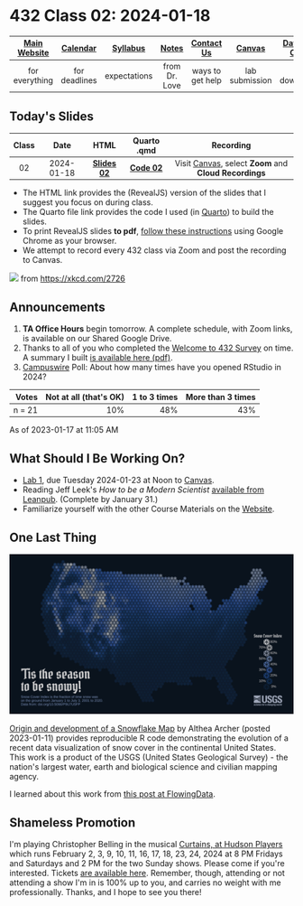 # 432 Class 02: 2024-01-18

[Main Website](https://thomaselove.github.io/432-2024/) | [Calendar](https://thomaselove.github.io/432-2024/calendar.html) | [Syllabus](https://thomaselove.github.io/432-syllabus-2024/) | [Notes](https://thomaselove.github.io/432-notes/) | [Contact Us](https://thomaselove.github.io/432-2024/contact.html) | [Canvas](https://canvas.case.edu) | [Data and Code](https://github.com/THOMASELOVE/432-data) | [Sources](https://github.com/THOMASELOVE/432-classes-2024/tree/main/sources)
:-----------: | :--------------: | :----------: | :---------: | :-------------: | :-----------: | :------------: |:------:
for everything | for deadlines | expectations | from Dr. Love | ways to get help | lab submission | for downloads | to read

## Today's Slides

Class | Date | HTML | Quarto .qmd | Recording
:---: | :--------: | :------: | :------: | :-------------:
02 | 2024-01-18 | **[Slides 02](https://thomaselove.github.io/432-slides-2024/slides02.html)** | **[Code 02](https://github.com/THOMASELOVE/432-slides-2024/blob/main/slides02.qmd)** | Visit [Canvas](https://canvas.case.edu/), select **Zoom** and **Cloud Recordings**

- The HTML link provides the (RevealJS) version of the slides that I suggest you focus on during class.
- The Quarto file link provides the code I used (in [Quarto](https://quarto.org/)) to build the slides.
- To print RevealJS slides **to pdf**, [follow these instructions](https://quarto.org/docs/presentations/revealjs/presenting.html#print-to-pdf) using Google Chrome as your browser.
- We attempt to record every 432 class via Zoom and post the recording to Canvas.

![](https://imgs.xkcd.com/comics/methodology_trial.png) from <https://xkcd.com/2726>

## Announcements
 
1. **TA Office Hours** begin tomorrow. A complete schedule, with Zoom links, is available on our Shared Google Drive. 
2. Thanks to all of you who completed the [Welcome to 432 Survey](https://bit.ly/432-2024-welcome-survey) on time. A summary I built [is available here (pdf)](432-welcome-survey-results.pdf).
3. [Campuswire](https://campuswire.com/) Poll: About how many times have you opened RStudio in 2024?

Votes | Not at all (that's OK) | 1 to 3 times | More than 3 times
---: | -----: | -----: | -----: 
n = 21 | 10% | 48% | 43%

As of 2023-01-17 at 11:05 AM

## What Should I Be Working On?

- [Lab 1](https://thomaselove.github.io/432-2023/lab1.html), due Tuesday 2024-01-23 at Noon to [Canvas](https://canvas.case.edu/).
- Reading Jeff Leek's *How to be a Modern Scientist* [available from Leanpub](https://leanpub.com/modernscientist). (Complete by January 31.)
- Familiarize yourself with the other Course Materials on the [Website](https://thomaselove.github.io/432-2023/).

## One Last Thing

![](figures/snowtilesTwitter.png)

[Origin and development of a Snowflake Map](https://waterdata.usgs.gov/blog/snow-tiles-demo/) by Althea Archer (posted 2023-01-11) provides reproducible R code demonstrating the evolution of a recent data visualization of snow cover in the continental United States. This work is a product of the USGS (United States Geological Survey) - the nation's largest water, earth and biological science and civilian mapping agency.

I learned about this work from [this post at FlowingData](https://flowingdata.com/2023/01/17/snow-cover-mapped-using-snowflakes/).

## Shameless Promotion

I'm playing Christopher Belling in the musical [Curtains, at Hudson Players](https://www.hudsonplayers.com/now-playing) which runs February 2, 3, 9, 10, 11, 16, 17, 18, 23, 24, 2024 at 8 PM Fridays and Saturdays and 2 PM for the two Sunday shows. Please come if you're interested. Tickets [are available here](https://app.arts-people.com/index.php?ticketing=hudpl). Remember, though, attending or not attending a show I'm in is 100% up to you, and carries no weight with me professionally. Thanks, and I hope to see you there!
